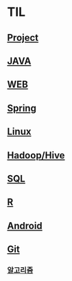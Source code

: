 # TIL
## [Project](./0_project)

## [JAVA](./1_java)

## [WEB](./2_web)

## [Spring](./3_spring)

## [Linux](./4_linux)

## [Hadoop/Hive](./5_hadoop&Hive)

## [SQL](./6_SQL)

## [R](./7_R)

## [Android](./8_Android)


## [Git](./git수업)

### [알고리즘](./알고리즘)

